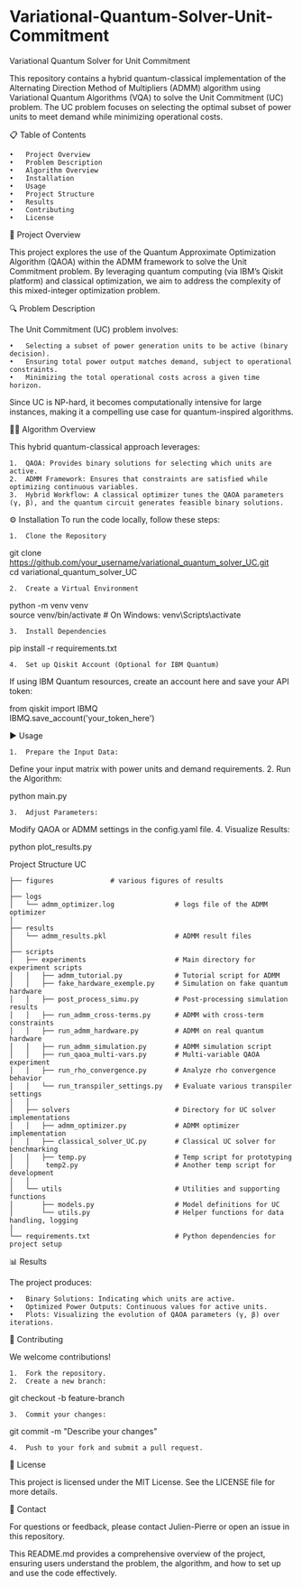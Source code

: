 # Variational-Quantum-Solver-Unit-Commitment
Variational Quantum Solver for Unit Commitment

This repository contains a hybrid quantum-classical implementation of the Alternating Direction Method of Multipliers (ADMM) algorithm using Variational Quantum Algorithms (VQA) to solve the Unit Commitment (UC) problem. The UC problem focuses on selecting the optimal subset of power units to meet demand while minimizing operational costs.

📋 Table of Contents

	•	Project Overview
	•	Problem Description
	•	Algorithm Overview
	•	Installation
	•	Usage
	•	Project Structure
	•	Results
	•	Contributing
	•	License

🚀 Project Overview

This project explores the use of the Quantum Approximate Optimization Algorithm (QAOA) within the ADMM framework to solve the Unit Commitment problem. By leveraging quantum computing (via IBM’s Qiskit platform) and classical optimization, we aim to address the complexity of this mixed-integer optimization problem.

🔍 Problem Description

The Unit Commitment (UC) problem involves:

	•	Selecting a subset of power generation units to be active (binary decision).
	•	Ensuring total power output matches demand, subject to operational constraints.
	•	Minimizing the total operational costs across a given time horizon.

Since UC is NP-hard, it becomes computationally intensive for large instances, making it a compelling use case for quantum-inspired algorithms.

🧑‍💻 Algorithm Overview

This hybrid quantum-classical approach leverages:

	1.	QAOA: Provides binary solutions for selecting which units are active.
	2.	ADMM Framework: Ensures that constraints are satisfied while optimizing continuous variables.
	3.	Hybrid Workflow: A classical optimizer tunes the QAOA parameters (γ, β), and the quantum circuit generates feasible binary solutions.

⚙️ Installation
To run the code locally, follow these steps:

	1.	Clone the Repository

git clone https://github.com/your_username/variational_quantum_solver_UC.git  
cd variational_quantum_solver_UC


	2.	Create a Virtual Environment

python -m venv venv  
source venv/bin/activate  # On Windows: venv\Scripts\activate


	3.	Install Dependencies

pip install -r requirements.txt


	4.	Set up Qiskit Account (Optional for IBM Quantum)
If using IBM Quantum resources, create an account here and save your API token:

from qiskit import IBMQ  
IBMQ.save_account('your_token_here')  



▶️ Usage

	1.	Prepare the Input Data:
Define your input matrix with power units and demand requirements.
	2.	Run the Algorithm:

python main.py


	3.	Adjust Parameters:
Modify QAOA or ADMM settings in the config.yaml file.
	4.	Visualize Results:

python plot_results.py


Project Structure
UC

	├── figures				 # various figures of results
	│
	├── logs
	│   └── admm_optimizer.log               # logs file of the ADMM optimizer
	│
	├── results
	│   └── admm_results.pkl                 # ADMM result files
	│
	├── scripts
	│   ├── experiments                      # Main directory for experiment scripts
	│   │   ├── admm_tutorial.py             # Tutorial script for ADMM
	│   │   ├── fake_hardware_exemple.py     # Simulation on fake quantum hardware
	│   │   ├── post_process_simu.py         # Post-processing simulation results
	│   │   ├── run_admm_cross-terms.py      # ADMM with cross-term constraints
	│   │   ├── run_admm_hardware.py         # ADMM on real quantum hardware
	│   │   ├── run_admm_simulation.py       # ADMM simulation script
	│   │   ├── run_qaoa_multi-vars.py       # Multi-variable QAOA experiment
	│   │   ├── run_rho_convergence.py       # Analyze rho convergence behavior
	│   │   └── run_transpiler_settings.py   # Evaluate various transpiler settings
	│   │
	│   ├── solvers                          # Directory for UC solver implementations
	│   │   ├── admm_optimizer.py            # ADMM optimizer implementation
	│   │   ├── classical_solver_UC.py       # Classical UC solver for benchmarking
	│   │   ├── temp.py                      # Temp script for prototyping
	│   │    temp2.py                        # Another temp script for development
	│   │
	│   └── utils                            # Utilities and supporting functions
	│       ├── models.py                    # Model definitions for UC
	│       └── utils.py                     # Helper functions for data handling, logging
	│
	└── requirements.txt                     # Python dependencies for project setup


📊 Results

The project produces:

	•	Binary Solutions: Indicating which units are active.
	•	Optimized Power Outputs: Continuous values for active units.
	•	Plots: Visualizing the evolution of QAOA parameters (γ, β) over iterations.

🤝 Contributing

We welcome contributions!

	1.	Fork the repository.
	2.	Create a new branch:

git checkout -b feature-branch  


	3.	Commit your changes:

git commit -m "Describe your changes"  


	4.	Push to your fork and submit a pull request.

📜 License

This project is licensed under the MIT License. See the LICENSE file for more details.

📧 Contact

For questions or feedback, please contact Julien-Pierre or open an issue in this repository.

This README.md provides a comprehensive overview of the project, ensuring users understand the problem, the algorithm, and how to set up and use the code effectively.
